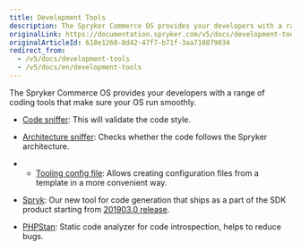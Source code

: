 ```yaml
---
title: Development Tools
description: The Spryker Commerce OS provides your developers with a range of coding tools that make sure your OS run smoothly
originalLink: https://documentation.spryker.com/v5/docs/development-tools
originalArticleId: 618e1260-8d42-47f7-b71f-3aa710879034
redirect_from:
  - /v5/docs/development-tools
  - /v5/docs/en/development-tools
---
```


The Spryker Commerce OS provides your developers with a range of coding tools that make sure your OS run smoothly.

- [Code sniffer](/docs/scos/dev/features/202005.0/sdk/development-tools/code-sniffer.html): This will validate the code style.

- [Architecture sniffer](/docs/scos/dev/features/202005.0/sdk/development-tools/architecture-sniffer.html): Checks whether the code follows the Spryker architecture.

- - [Tooling config file](/docs/scos/dev/features/202005.0/sdk/development-tools/tooling-config-file.html): Allows creating configuration files from a template in a more convenient way.

- [Spryk](/docs/scos/dev/features/202005.0/sdk/spryk-code-generator.html): Our new tool for code generation that ships as a part of the SDK product starting from [201903.0 release](/docs/scos/user/about-spryker/202005.0/releases/release-notes/release-notes-201903.0/release-notes-201903.0.html).

- [PHPStan](/docs/scos/dev/features/202005.0/sdk/development-tools/phpstan.html): Static code analyzer for code introspection, helps to reduce bugs.
